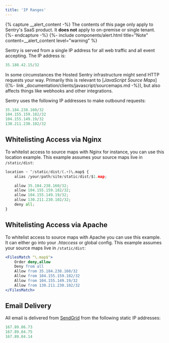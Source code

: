 ```yaml
---
title: 'IP Ranges'
---
```


{% capture __alert_content -%}
The contents of this page only apply to Sentry's SaaS product. It **does not** apply to on-premise or single tenant.
{%- endcapture -%}
{%- include components/alert.html
    title="Note"
    content=__alert_content
    level="warning"
%}

Sentry is served from a single IP address for all web traffic and all event accepting. The IP address is:

```python
35.188.42.15/32
```

In some circumstances the Hosted Sentry infrastructure might send HTTP requests your way. Primarily this is relevant to [_JavaScript Source Maps_]({%- link _documentation/clients/javascript/sourcemaps.md -%}), but also affects things like webhooks and other integrations.

Sentry uses the following IP addresses to make outbound requests:

```python
35.184.238.160/32
104.155.159.182/32
104.155.149.19/32
130.211.230.102/32
```

## Whitelisting Access via Nginx

To whitelist access to source maps with Nginx for instance, you can use this location example. This example assumes your source maps live in `/static/dist`:

```python
location ~ ^/static/dist/(.+)\.map$ {
    alias /your/path/site/static/dist/$1.map;

    allow 35.184.238.160/32;
    allow 104.155.159.182/32;
    allow 104.155.149.19/32;
    allow 130.211.230.102/32;
    deny all;
}
```

## Whitelisting Access via Apache

To whitelist access to source maps with Apache you can use this example. It can either go into your _.htaccess_ or global config. This example assumes your source maps live in `/static/dist`:

```apache
<FilesMatch "\.map$">
    Order deny,allow
    Deny from all
    Allow from 35.184.238.160/32
    Allow from 104.155.159.182/32
    Allow from 104.155.149.19/32
    Allow from 130.211.230.102/32
</FilesMatch>
```

## Email Delivery

All email is delivered from [SendGrid](https://sendgrid.com/) from the following static IP addresses:

```python
167.89.86.73
167.89.84.75
167.89.84.14
```
